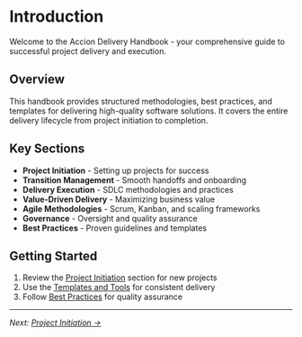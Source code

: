 # Introduction

Welcome to the Accion Delivery Handbook - your comprehensive guide to successful project delivery and execution.

## Overview

This handbook provides structured methodologies, best practices, and templates for delivering high-quality software solutions. It covers the entire delivery lifecycle from project initiation to completion.

## Key Sections

- **Project Initiation** - Setting up projects for success
- **Transition Management** - Smooth handoffs and onboarding
- **Delivery Execution** - SDLC methodologies and practices
- **Value-Driven Delivery** - Maximizing business value
- **Agile Methodologies** - Scrum, Kanban, and scaling frameworks
- **Governance** - Oversight and quality assurance
- **Best Practices** - Proven guidelines and templates

## Getting Started

1. Review the [Project Initiation](../project-initiation/) section for new projects
2. Use the [Templates and Tools](../appendix/sdlc-tools/) for consistent delivery
3. Follow [Best Practices](../best-practices/) for quality assurance

---

*Next: [Project Initiation →](../project-initiation/)*
